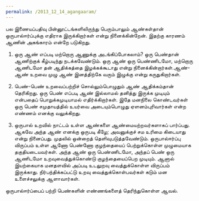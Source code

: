 ```yaml
---
permalink: /2013_12_14_agangaaram/
---
```

பல இணையப்பதிவு பின்னூட்டங்களிலிருந்து பெரும்பாலும் ஆண்கள்தான் ஒருபால்ஈர்ப்புக்கு எதிராக இருக்கிறார்கள் என்று நினைக்கின்றேன். இதற்கு காரணம் ஆணின் அகங்காரம் என்றே படுகிறது.
 
1. ஒரு ஆண் எப்படி மற்றொரு ஆணுக்கு அடங்கிப்போகலாம்? ஒரு பெண்தான் ஆணிற்குக் கீழ்படிந்து நடக்கவேண்டும். ஒரு ஆண் ஒரு பெண்ணிடமோ, மற்றொரு ஆணிடமோ தன் ஆதிக்கத்தை இழக்கக்கூடாது என்று நினைக்கின்றார்கள்.ஆண்-ஆண் உறவை முழு ஆண் இனத்திற்கே வரும் இழுக்கு என்று கருதுகிறார்கள்.
 
2. பெண்-பெண் உறவைப்பற்றிச் சொல்லும்பொழுதும் ஆண் ஆதிக்கம்தான் தெரிகிறது. ஒரு பெண் எப்படி ஆண் இல்லாமல் தனித்து இருக்க முடியும் என்பதைப் பொறுக்கமுடியாமல் எதிர்க்கிறார்கள். இதே மனநிலை கொண்டவர்கள் ஒரு பெண் சமுதாயத்தில் உயர்வை அடையும்பொழுது ஏளனம்புரிவார்கள் என்ற எண்ணம் எனக்கு வலுக்கிறது.

3. ஒருபால் உறவில் நாட்டம் உள்ள ஆண்களை ஆண்மையற்றவர்களாகப் பார்ப்பது. ஆகவே அந்த ஆண் எனக்கு ஒருபடி கீழே; அவனுக்குச் சம உரிமை கிடையாது என்று நினைப்பது. முதலில் ஒன்றைத் தெளிவுபடுத்தவேண்டும். ஒருபால்ஈர்ப்பு விருப்பம் உள்ள ஆணோ பெண்ணோ குழந்தையைப் பெற்றுக்கொள்ள முழுமையாக தகுதியடையவர்கள். அந்த ஆண் ஒரு பெண்ணிடமோ, அந்தப் பெண் ஒரு ஆணிடமோ உறவுவைத்துக்கொண்டு குழந்தையைப்பெற முடியும். ஆனால் இயற்கையாக மனதளவில் அப்படி உடலுறவு வைத்துக்கொள்ள விருப்பம் இருக்காது. நிர்பந்திக்கப்பட்டு உறவு வைத்துக்கொள்பவர்கள் கடும் மன உளைச்சலுக்கு ஆளாவார்கள்.

 
ஒருபால்ஈர்ப்பைப் பற்றி பெண்களின் எண்ணங்களைத் தெரிந்துகொள்ள ஆவல்.
